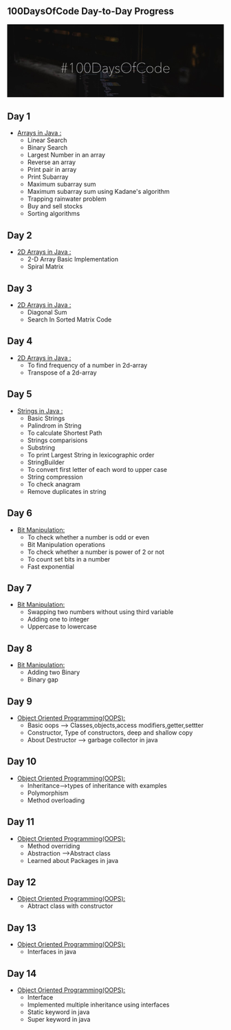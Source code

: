 
## 100DaysOfCode Day-to-Day Progress
<p>
<img src="100_days_code_final.png" alt="100 Days of Code" />
</p>

## Day 1

- [Arrays in Java :](https://github.com/meghna0122/DSA-in-Java/tree/d8f6c9a2e8ed127f7bd6229749f0b3936b59cca7)
  - Linear Search
  - Binary Search
  - Largest Number in an array
  - Reverse an array
  - Print pair in array
  - Print Subarray 
  - Maximum subarray sum
  - Maximum subarray sum using Kadane's algorithm
  - Trapping rainwater problem
  - Buy and sell stocks
  - Sorting algorithms

## Day 2

- [2D Arrays in Java :](https://github.com/meghna0122/DSA-in-Java/tree/e9462db2b8b279c02b5ab0c37df4a85fcac4ffb2)
  - 2-D Array Basic Implementation
  - Spiral Matrix

## Day 3

- [2D Arrays in Java :](https://github.com/meghna0122/DSA-in-Java/tree/f3901bd1b9a914a5423a30e48a0933d2fcfc0acf)
  - Diagonal Sum 
  - Search In Sorted Matrix Code

## Day 4

- [2D Arrays in Java :](https://github.com/meghna0122/DSA-in-Java/tree/db3f7302beb3f813af0b3162ce907e2240348199)
  - To find frequency of a number in 2d-array
  - Transpose of a 2d-array

## Day 5

- [Strings in Java :](https://github.com/meghna0122/DSA-in-Java/tree/bf2958316204220907d42cd66255ccc13c6f3518)
  - Basic Strings
  - Palindrom in String
  - To calculate Shortest Path
  - Strings comparisions
  - Substring 
  - To print Largest String in lexicographic order
  - StringBuilder
  - To convert first letter of each word to upper case
  - String compression
  - To check anagram 
  - Remove duplicates in string

## Day 6

- [Bit Manipulation:](https://github.com/meghna0122/DSA-in-Java/tree/397e0a66e21185b96ba395e487c9846315ae299d)
  - To check whether a number is odd or even
  - Bit Manipulation operations
  - To check whether a number is power of 2 or not
  - To count set bits in a number
  - Fast exponential

## Day 7

- [Bit Manipulation:](https://github.com/meghna0122/DSA-in-Java/tree/55ade302c23fb27a4ee1fdaeade33e750516edec)
  - Swapping two numbers without using third variable
  - Adding one to integer
  - Uppercase to lowercase

## Day 8

- [Bit Manipulation:](https://github.com/meghna0122/DSA-in-Java/tree/de60d9cdcbd3d0ed49ec726ad70200083a070759)
  - Adding two Binary
  - Binary gap

## Day 9

- [Object Oriented Programming(OOPS):](https://github.com/meghna0122/DSA-in-Java/tree/3af9537b82134b0e307a5d4ed046e939f1a8043f)
  - Basic oops --> Classes,objects,access modifiers,getter,settter
  - Constructor, Type of constructors, deep and shallow copy
  - About Destructor --> garbage collector in java
  
## Day 10

- [Object Oriented Programming(OOPS):](https://github.com/meghna0122/DSA-in-Java/tree/56cc3e72bcd8dbab95b3b8d2528bfc0df7e7e9bf)
  - Inheritance-->types of inheritance with examples
  - Polymorphism 
  - Method overloading

## Day 11

- [Object Oriented Programming(OOPS):](https://github.com/meghna0122/DSA-in-Java/tree/c58c178408e1bf54f0b250ef1e733c0222fc4d11)
   - Method overriding
   - Abstraction -->Abstract class
   - Learned about Packages in java

## Day 12

- [Object Oriented Programming(OOPS):](https://github.com/meghna0122/DSA-in-Java/tree/016bd9c85d6f7a0acae78e5238ab685404bca9f4)
   - Abtract class with constructor 
      
## Day 13

- [Object Oriented Programming(OOPS):](https://github.com/meghna0122/DSA-in-Java/tree/76813b12dff0c4c6e65f00454a59ddf9c3d57c60)
   - Interfaces in java 

## Day 14

- [Object Oriented Programming(OOPS):](https://github.com/meghna0122/DSA-in-Java/tree/1351f591953b39946d9c03ad2539cf9f65db6e87)
   - Interface 
   - Implemented multiple inheritance using interfaces
   - Static keyword in java
   - Super keyword in java
      
  
